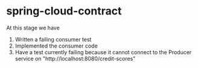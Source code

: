 # spring-cloud-contract

At this stage we have 
1. Written a failing consumer test
2. Implemented the consumer code
3. Have a test currently failing because it cannot connect to the Producer service on "http://localhost:8080/credit-scores"
